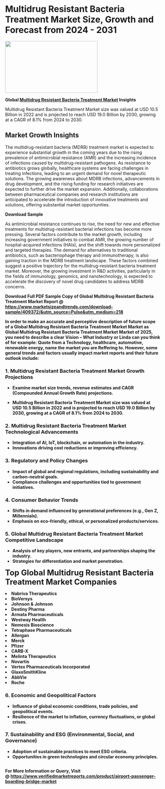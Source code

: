<H1>Multidrug Resistant Bacteria Treatment Market Size, Growth and Forecast from 2024 - 2031</H1><img class="aligncenter size-medium wp-image-584254" src="https://thirdeyenews.in/wp-content/uploads/2024/09/Global-Market-Research-300x168.jpeg" alt="" width="300" height="168" /><p><strong>Global&nbsp;<a href="https://www.marketsizeandtrends.com/download-sample/409372/&amp;utm_source=Pulse&amp;utm_medium=218">Multidrug Resistant Bacteria Treatment Market</a> Insights</strong></p><p>Multidrug Resistant Bacteria Treatment Market size was valued at USD 10.5 Billion in 2022 and is projected to reach USD 19.0 Billion by 2030, growing at a CAGR of 8.1% from 2024 to 2030.</p><p><h2>Market Growth Insights</h2> <p>The multidrug-resistant bacteria (MDRB) treatment market is expected to experience substantial growth in the coming years due to the rising prevalence of antimicrobial resistance (AMR) and the increasing incidence of infections caused by multidrug-resistant pathogens. As resistance to antibiotics grows globally, healthcare systems are facing challenges in treating infections, leading to an urgent demand for novel therapeutic solutions. The growing awareness about MDRB infections, advancements in drug development, and the rising funding for research initiatives are expected to further drive the market expansion. Additionally, collaborations between pharmaceutical companies and research institutions are anticipated to accelerate the introduction of innovative treatments and solutions, offering substantial market opportunities.</p> <p><strong>Download Sample</strong></p> <p>As antimicrobial resistance continues to rise, the need for new and effective treatments for multidrug-resistant bacterial infections has become more pressing. Several factors contribute to the market growth, including increasing government initiatives to combat AMR, the growing number of hospital-acquired infections (HAIs), and the shift towards more personalized and targeted therapies. The demand for alternatives to traditional antibiotics, such as bacteriophage therapy and immunotherapy, is also gaining traction in the MDRB treatment landscape. These factors combined suggest a positive trajectory for the multidrug-resistant bacteria treatment market. Moreover, the growing investment in R&D activities, particularly in the fields of immunology, genomics, and nanotechnology, is expected to accelerate the discovery of novel drug candidates to address MDRB concerns.</p> <p><strong></p><p><span class=""><strong>Download Full PDF Sample Copy of Global Multidrug Resistant Bacteria Treatment Market Report</strong> @ <a href="https://www.marketsizeandtrends.com/download-sample/409372/&amp;utm_source=Pulse&amp;utm_medium=218" target="_blank">https://www.marketsizeandtrends.com/download-sample/409372/&amp;utm_source=Pulse&amp;utm_medium=218</a></span></p><p>In order to make an accurate and perceptive description of future scope of a Global&nbsp;Multidrug Resistant Bacteria Treatment Market Market as Global&nbsp;Multidrug Resistant Bacteria Treatment Market Market of 2025, you need to describe a clear Vision &ndash; What Industry or Linda can you think of for example: Quote from a Technology, healthcare, automotive, renewable energy, name the market you are Reffering to. However, some general trends and factors usually impact market reports and their future outlook include:</p><h3>1.&nbsp;<strong>Multidrug Resistant Bacteria Treatment Market Growth Projections</strong></h3><ul><li>Examine market size trends, revenue estimates and CAGR (Compounded Annual Growth Rate) projections.</li><li><p>Multidrug Resistant Bacteria Treatment Market size was valued at USD 10.5 Billion in 2022 and is projected to reach USD 19.0 Billion by 2030, growing at a CAGR of 8.1% from 2024 to 2030.</p></li></ul><h3>2.&nbsp;<strong>Multidrug Resistant Bacteria Treatment Market Technological Advancements</strong></h3><ul><li>Integration of AI, IoT, blockchain, or automation in the industry.</li><li>Innovations driving cost reductions or improving efficiency.</li></ul><h3>3.&nbsp;<strong>Regulatory and Policy Changes</strong></h3><ul><li>Impact of global and regional regulations, including sustainability and carbon-neutral goals.</li><li>Compliance challenges and opportunities tied to government initiatives.</li></ul><h3>4.&nbsp;<strong>Consumer Behavior Trends</strong></h3><ul><li>Shifts in demand influenced by generational preferences (e.g., Gen Z, Millennials).</li><li>Emphasis on eco-friendly, ethical, or personalized products/services.</li></ul><h3>5.&nbsp;<strong>Global Multidrug Resistant Bacteria Treatment Market Competitive Landscape</strong></h3><ul><li>Analysis of key players, new entrants, and partnerships shaping the industry.</li><li>Strategies for differentiation and market penetration.</li></ul><p data-pm-slice="1 1 []"><span style="color: inherit; font-family: inherit; font-size: 25px;">Top Global Multidrug Resistant Bacteria Treatment Market Companies</span></p><div class="" data-test-id=""><p><li>Nabriva Therapeutics</li><li> BioVersys</li><li> Johnson & Johnson</li><li> Destiny Pharma</li><li> Armata Pharmaceuticals</li><li> Westway Health</li><li> Nemesis Bioscience</li><li> Tetraphase Pharmaceuticals</li><li> Allergan</li><li> Merck</li><li> Pfizer</li><li> CARB-X</li><li> Melinta Therapeutics</li><li> Novartis</li><li> Vertex Pharmaceuticals Incorporated</li><li> GlaxoSmithKline</li><li> AbbVie</li><li> Roche</li></p></div><h3>6.&nbsp;<strong>Economic and Geopolitical Factors</strong></h3><ul><li>Influence of global economic conditions, trade policies, and geopolitical events.</li><li>Resilience of the market to inflation, currency fluctuations, or global crises.</li></ul><h3>7.&nbsp;<strong>Sustainability and ESG (Environmental, Social, and Governance)</strong></h3><ul><li>Adoption of sustainable practices to meet ESG criteria.</li><li>Opportunities in green technologies and circular economy principles.</li></ul><h2><strong style="font-size: 14px;">For More Information or Query, Visit @&nbsp;</strong><a style="background-color: #ffffff; font-size: 14px;" href="https://www.marketsizeandtrends.com/report/multidrug-resistant-bacteria-treatment-market/" target="_blank">https://www.verifiedmarketreports.com/product/airport-passenger-boarding-bridge-market</a></h2>
